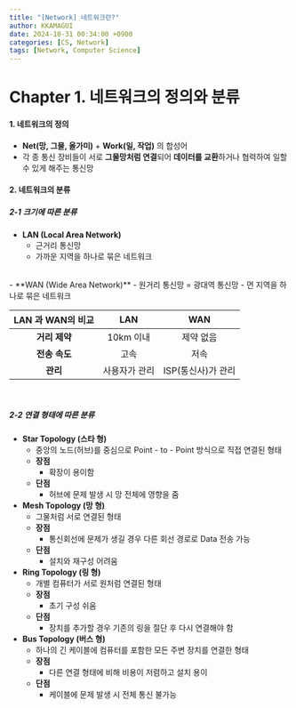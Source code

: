 ```yaml
---
title: "[Network] 네트워크란?"
author: KKAMAGUI
date: 2024-10-31 00:34:00 +0900
categories: [CS, Network]
tags: [Network, Computer Science]
---
```


# Chapter 1. 네트워크의 정의와 분류
#### 1. 네트워크의 정의
- **Net(망, 그물, 올가미)** + **Work(일, 작업)** 의 합성어
- 각 종 통신 장비들이 서로 **그물망처럼 연결**되어 **데이터를 교환**하거나 협력하여 일할 수 있게 해주는 통신망  
  
#### 2. 네트워크의 분류
##### 2-1 크기에 따른 분류
- **LAN (Local Area Network)**
  - 근거리 통신망
  - 가까운 지역을 하나로 묶은 네트워크  
<br>  
- **WAN (Wide Area Network)**
  - 원거리 통신망 = 광대역 통신망
  - 먼 지역을 하나로 묶은 네트워크

|**LAN 과 WAN의 비교**|LAN|WAN|
|:---:|:---:|:---:|
|**거리 제약**|10km 이내|제약 없음|
|**전송 속도**|고속|저속|
|**관리**|사용자가 관리|ISP(통신사)가 관리|

<br>

##### 2-2 연결 형태에 따른 분류
* **Star Topology (스타 형)**
  * 중앙의 노드(허브)를 중심으로 Point - to - Point 방식으로 직접 연결된 형태
  * **장점**
    * 확장이 용이함
  * **단점**
    * 허브에 문제 발생 시 망 전체에 영향을 줌
* **Mesh Topology (망 형)**
  * 그물처럼 서로 연결된 형태
  * **장점**
    * 통신회선에 문제가 생길 경우 다른 회선 경로로 Data 전송 가능
  * **단점**
    * 설치와 재구성 어려움
* **Ring Topology (링 형)**
  * 개별 컴퓨터가 서로 원처럼 연결된 형태
  * **장점**
    * 초기 구성 쉬움
  * **단점**
    * 장치를 추가할 경우 기존의 링을 절단 후 다시 연결해야 함
* **Bus Topology (버스 형)**
  * 하나의 긴 케이블에 컴퓨터를 포함한 모든 주변 장치를 연결한 형태
  * **장점**
    * 다른 연결 형태에 비해 비용이 저렴하고 설치 용이
  * **단점**
    * 케이블에 문제 발생 시 전체 통신 불가능

